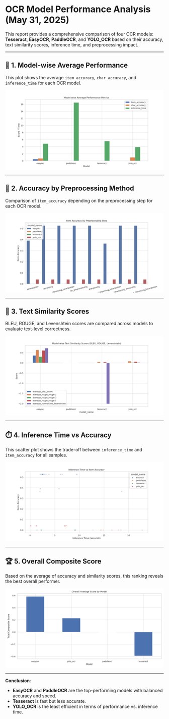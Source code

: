 
# OCR Model Performance Analysis (May 31, 2025)

This report provides a comprehensive comparison of four OCR models: **Tesseract**, **EasyOCR**, **PaddleOCR**, and **YOLO_OCR** based on their accuracy, text similarity scores, inference time, and preprocessing impact.

---

## 🔢 1. Model-wise Average Performance

This plot shows the average `item_accuracy`, `char_accuracy`, and `inference_time` for each OCR model.

![Model-wise Performance](ocr_analysis_plot_1.png)

---

## 🧪 2. Accuracy by Preprocessing Method

Comparison of `item_accuracy` depending on the preprocessing step for each OCR model.

![Preprocessing Impact](ocr_analysis_plot_2.png)

---

## 🧠 3. Text Similarity Scores

BLEU, ROUGE, and Levenshtein scores are compared across models to evaluate text-level correctness.

![Similarity Scores](ocr_analysis_plot_3.png)

---

## ⏱️ 4. Inference Time vs Accuracy

This scatter plot shows the trade-off between `inference_time` and `item_accuracy` for all samples.

![Inference Time vs Accuracy](ocr_analysis_plot_4.png)

---

## 🏆 5. Overall Composite Score

Based on the average of accuracy and similarity scores, this ranking reveals the best overall performer.

![Overall Score Ranking](ocr_analysis_plot_5.png)

---

**Conclusion**:  
- **EasyOCR** and **PaddleOCR** are the top-performing models with balanced accuracy and speed.  
- **Tesseract** is fast but less accurate.  
- **YOLO_OCR** is the least efficient in terms of performance vs. inference time.

